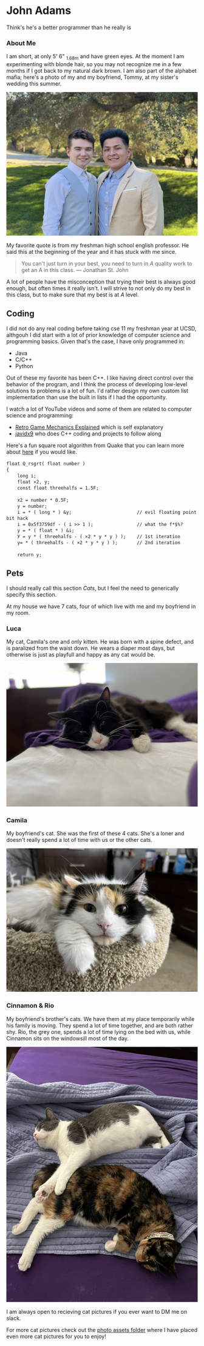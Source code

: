 # John Adams
Think's he's a better programmer than he really is

### About Me

I am short, at only 5' 6" <sub>1.68m</sub> and have green eyes. At the moment I am experimenting with blonde hair, so you may not recognize me in a few months if I got back to my natural dark brown. I am also part of the alphabet mafia; here's a photo of my and my boyfriend, Tommy, at my sister's wedding this summer.

![John and his boyfriend Tommy](./assets/images/John_Tommy.JPG)

My favorite quote is from my freshman high school english professor. He said this at the beginning of the year and it has stuck with me since.

> You can't just turn in your best, you need to turn in _A_ quality work
> to get an A in this class.
> — Jonathan St. John

A lot of people have the misconception that trying their best is always good enough, but often times it really isn't. I will strive to not only do my best in this class, but to make sure that my best is at _A_ level.

## Coding

I did not do any real coding before taking cse 11 my freshman year at UCSD, althgouh I did start with a lot of prior knowledge of computer science and programming basics. Given that's the case, I have only programmed in:

- Java
- C/C++
- Python

Out of these my favorite has been C++. I like having direct control over the behavior of the program, and I think the process of developing low-level solutions to problems is a lot of fun. I'd rather design my own custom list implementation than use the built in lists if I had the opportunity.

I watch a lot of YouTube videos and some of them are related to computer science and programming:

- [Retro Game Mechanics Explained](https://www.youtube.com/channel/UCwRqWnW5ZkVaP_lZF7caZ-g) which is self explanatory
- [javidx9](https://www.youtube.com/c/javidx9) who does C++ coding and projects to follow along

Here's a fun square root algorithm from Quake that you can learn more about [here](https://youtu.be/p8u_k2LIZyo) if you would like.

```
float Q_rsgrt( float number )
{
    long i;
    float ×2, y;
    const float threehalfs = 1.5F;

    x2 = number * 0.5F;
    y = number;
    i = * ( long * ) &y;                        // evil floating point bit hack
    i = 0x5f3759df - ( i >> 1 );                // what the f*$%?
    y = * ( float * ) &i;
    У = y * ( threehalfs - ( ×2 * y * y ) );    // 1st iteration
    у= * ( threehalfs - ( ×2 * y * y ) );       // 2nd iteration

    return y;
```

## Pets

I should really call this section _Cats_, but I feel the need to generically specify this section.

At my house we have 7 cats, four of which live with me and my boyfriend in my room.

### Luca
My cat, Camila's one and only kitten. He was born with a spine defect, and is paralized from the waist down. He wears a diaper most days, but otherwise is just as playfull and happy as any cat would be.

![Luca, a Long Hair Tuxedo Cat](./assets/images/Luca.JPG)

### Camila
My boyfriend's cat. She was the first of these 4 cats. She's a loner and doesn't really spend a lot of time with us or the other cats.

![Camila, a Long Hair Tabby Cat](./assets/images/Camila.jpeg)

### Cinnamon & Rio
My boyfriend's brother's cats. We have them at my place temporarily while his family is moving. They spend a lot of time together, and are both rather shy. Rio, the grey one, spends a lot of time lying on the bed with us, while Cinnamon sits on the windowsill most of the day.

![Cinnamon and Rio, two short hair cats, lying on a bed together](./assets/images/Cinnamon_Rio.JPG)

I am always open to recieving cat pictures if you ever want to DM me on slack.

For more cat pictures check out the [photo assets folder](./assets/images) where I have placed even more cat pictures for you to enjoy!